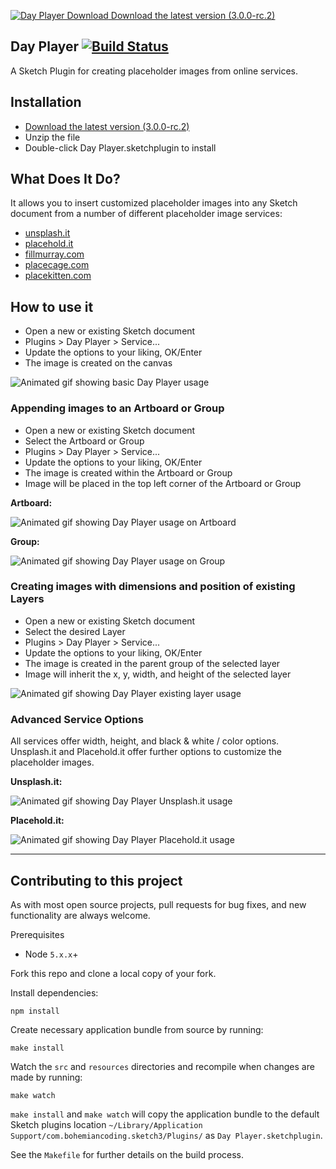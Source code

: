 [![Day Player Download](https://d3vv6lp55qjaqc.cloudfront.net/items/1u3H0M0L1j281F0R2E39/dayplayer-sketch.png) Download the latest version (3.0.0-rc.2)](http://day-player.s3-website-us-east-1.amazonaws.com/releases/DayPlayer-3.0.0-rc.2.zip)

## Day Player [![Build Status](https://travis-ci.org/tylergaw/day-player.svg)](https://travis-ci.org/tylergaw/day-player)
A Sketch Plugin for creating placeholder images from online services.

## Installation

- [ Download the latest version (3.0.0-rc.2)](http://day-player.s3-website-us-east-1.amazonaws.com/releases/DayPlayer-3.0.0-rc.2.zip)
- Unzip the file
- Double-click Day Player.sketchplugin to install

## What Does It Do?
It allows you to insert customized placeholder images into any Sketch document from a number
of different placeholder image services:

 - [unsplash.it](http://unsplash.it/)
 - [placehold.it](http://placehold.it/)
 - [fillmurray.com](http://www.fillmurray.com/)
 - [placecage.com](http://www.placecage.com/)
 - [placekitten.com](http://placekitten.com/)

## How to use it
 - Open a new or existing Sketch document
 - Plugins > Day Player > Service...
 - Update the options to your liking, OK/Enter
 - The image is created on the canvas

![Animated gif showing basic Day Player usage](https://d3vv6lp55qjaqc.cloudfront.net/items/1q2S3E2B333G2m382A1v/Screen%20Recording%202016-11-13%20at%2001.52%20PM.gif)

### Appending images to an Artboard or Group
- Open a new or existing Sketch document
- Select the Artboard or Group
- Plugins > Day Player > Service...
- Update the options to your liking, OK/Enter
- The image is created within the Artboard or Group
- Image will be placed in the top left corner of the Artboard or Group

**Artboard:**

![Animated gif showing Day Player usage on Artboard](https://d3vv6lp55qjaqc.cloudfront.net/items/2P1n0t0H1o0y0E1J1I3t/Screen%20Recording%202016-11-13%20at%2001.58%20PM.gif)

**Group:**

![Animated gif showing Day Player usage on Group](https://d3vv6lp55qjaqc.cloudfront.net/items/1y2c3Z3m3K2F0b1T2720/Screen%20Recording%202016-11-13%20at%2003.20%20PM.gif)

### Creating images with dimensions and position of existing Layers
- Open a new or existing Sketch document
- Select the desired Layer
- Plugins > Day Player > Service...
- Update the options to your liking, OK/Enter
- The image is created in the parent group of the selected layer
- Image will inherit the x, y, width, and height of the selected layer

![Animated gif showing Day Player existing layer usage](https://d3vv6lp55qjaqc.cloudfront.net/items/0o1M3n07223o223D2C3R/Screen%20Recording%202016-11-13%20at%2003.23%20PM.gif)

### Advanced Service Options

All services offer width, height, and black & white / color options. Unsplash.it and Placehold.it offer further options to customize the placeholder images.

**Unsplash.it:**

![Animated gif showing Day Player Unsplash.it usage](https://d3vv6lp55qjaqc.cloudfront.net/items/3a1g161P1S0r0J2g030Y/Screen%20Recording%202016-11-13%20at%2002.15%20PM.gif)

**Placehold.it:**

![Animated gif showing Day Player Placehold.it usage](https://d3vv6lp55qjaqc.cloudfront.net/items/2h0x3M1S250N1i1g081M/Screen%20Recording%202016-11-13%20at%2003.26%20PM.gif)

-------

## Contributing to this project

As with most open source projects, pull requests for bug fixes, and new functionality are always welcome.

Prerequisites

- Node `5.x.x`+

Fork this repo and clone a local copy of your fork.

Install dependencies:

```
npm install
```

Create necessary application bundle from source by running:

```
make install
```

Watch the `src` and `resources` directories and recompile when changes are made by running:

```
make watch
```

`make install` and `make watch` will copy the application bundle to the default Sketch plugins location `~/Library/Application Support/com.bohemiancoding.sketch3/Plugins/` as `Day Player.sketchplugin`.

See the `Makefile` for further details on the build process.
